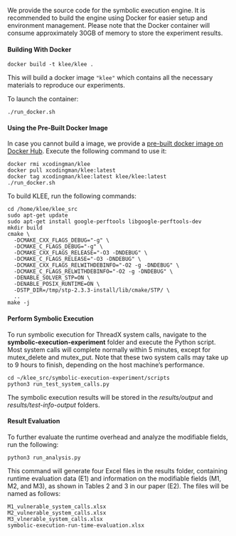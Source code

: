 We provide the source code for the symbolic execution engine. It is recommended to build the engine using Docker for easier setup and environment management. Please note that the Docker container will consume approximately 30GB of memory to store the experiment results.

#### Building With Docker
```
docker build -t klee/klee .
```

This will build a docker image `"klee"` which contains all the necessary materials to reproduce our experiments.

To launch the container:

```
./run_docker.sh
```

#### Using the Pre-Built Docker Image
In case you cannot build a image, we provide a [pre-built docker image on Docker Hub](https://hub.docker.com/repository/docker/xcodingman/klee/general). Execute the following command to use it:

```
docker rmi xcodingman/klee
docker pull xcodingman/klee:latest
docker tag xcodingman/klee:latest klee/klee:latest
./run_docker.sh
```

To build KLEE, run the following commands:

```
cd /home/klee/klee_src
sudo apt-get update
sudo apt-get install google-perftools libgoogle-perftools-dev
mkdir build
cmake \
  -DCMAKE_CXX_FLAGS_DEBUG="-g" \
  -DCMAKE_C_FLAGS_DEBUG="-g" \
  -DCMAKE_CXX_FLAGS_RELEASE="-O3 -DNDEBUG" \
  -DCMAKE_C_FLAGS_RELEASE="-O3 -DNDEBUG" \
  -DCMAKE_CXX_FLAGS_RELWITHDEBINFO="-O2 -g -DNDEBUG" \
  -DCMAKE_C_FLAGS_RELWITHDEBINFO="-O2 -g -DNDEBUG" \
  -DENABLE_SOLVER_STP=ON \
  -DENABLE_POSIX_RUNTIME=ON \
  -DSTP_DIR=/tmp/stp-2.3.3-install/lib/cmake/STP/ \
  ..
make -j
```

#### Perform Symbolic Execution
To run symbolic execution for ThreadX system calls, navigate to the **symbolic-execution-experiment** folder and execute the Python script. Most system calls will complete normally within 5 minutes, except for mutex_delete and mutex_put. Note that these two system calls may take up to 9 hours to finish, depending on the host machine’s performance.

```
cd ~/klee_src/symbolic-execution-experiment/scripts
python3 run_test_system_calls.py
```

The symbolic execution results will be stored in the *results/output* and *results/test-info-output* folders. 

#### Result Evaluation
To further evaluate the runtime overhead and analyze the modifiable fields, run the following:

```
python3 run_analysis.py
```

This command will generate four Excel files in the results folder, containing runtime evaluation data (E1) and information on the modifiable fields (M1, M2, and M3), as shown in Tables 2 and 3 in our paper (E2). The files will be named as follows:
```
M1_vulnerable_system_calls.xlsx
M2_vulnerable_system_calls.xlsx
M3_vlnerable_system_calls.xlsx
symbolic-execution-run-time-evaluation.xlsx
```